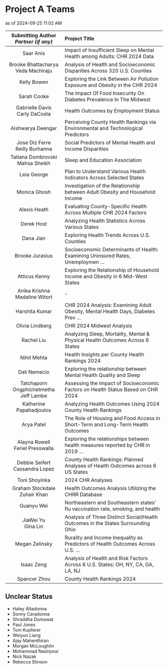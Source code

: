 # Project A Teams

as of 2024-09-25 11:02 AM

Submitting Author <br /> *Partner (if any)* |  Project Title
:-----------------: | :----------------------------------------------------------------------
Saar Anis | Impact of Insufficient Sleep on Mental Health among Adults: CHR 2024 Data
Brooke Bhattacharya <br /> Veda Machiraju | Analysis of Health and Socioeconomic Disparities Across 320 U.S. Counties
Kelly Bowen | Exploring the Link Between Air Pollution Exposure and Obesity in the CHR 2024
Sarah Cooke | The Impact Of Food Insecurity On Diabetes Prevalence In The Midwest
Gabrielle Davis <br /> Carly DaCosta | Health Outcomes by Employment Status
Aishwarya Deengar | Perceiving County Health Rankings via Environmental and Technological Predictors
Jose Diz Ferre <br />  Reilly Burhanna | Social Predictors of Mental Health and Income Disparities
Tatiana Dombrovski <br />  Mahsa Sheikh | Sleep and Education Association
Leia George | Plan to Understand Various Health Indicators Across Selected States
Monica Ghosh | Investigation of the Relationship between Adult Obesity and Household Income
Alexis Heath | Evaluating County-Specific Health Across Multiple CHR 2024 Factors
Derek Host | Analyzing Health Statistics Across Various States
Dana Jian | Exploring Health Trends Across U.S. Counties
Brooke Jurasius | Socioeconomic Determinants of Health: Examining Uninsured Rates, Unemploymen ...
Atticus Kenny | Exploring the Relationship of Household Income and Obesity in 6 Mid-West States
Anika Krishna <br />  Madaline Witort | -
Harshita Kumar | CHR 2024 Analysis: Examining Adult Obesity, Mental Health Days, Diabetes Prev ...
Olivia Lindberg | CHR 2024 Midwest Analysis
Rachel Liu | Analyzing Sleep, Mortality, Mental & Physical Health Outcomes Across 6 States
Nihit Mehta | Health Insights per County Health Rankings 2024
Dali Nemecio | Exploring the relationship between Mental Health Quality and Sleep
Tatchaporn Ongphichetmetha <br />  Jeff Lambe | Assessing the Impact of Socioeconomic Factors on Health Status Based on CHR 2024
Katherine Papahadjoulos | Analyzing Health Outcomes Using 2024 County Health Rankings
Arya Patel | The Role of Housing and Food Access in Short-Term and Long-Term Health Outcomes
Alayna Rowell <br />  Feriel Presswalla | Exploring the relationships between health measures reported by CHR in 2019 ...
Debbie Seifert <br />  Cassandra Lopez | County Health Rankings: Planned Analyses of Health Outcomes across 6 US States
Toni Shoyinka | 2024 CHR Analyses
Graham Stockdale <br />  Zuhair Khan | Health Outcomes Analysis Utilizing the CHRR Database
Guanyu Wei | Northeastern and Southeastern states’ flu vaccination rate, smoking, and health
JiaWei Yu <br />  Gina Lin | Analysis of Three Distinct Social/Health Outcomes in the States Surrounding Ohio
Megan Zelinsky | Rurality and Income Inequality as Predictors of Health Outcomes Across U.S. ...
Isaac	Zeng | Analysis of Health and Risk Factors Across 6 U.S. States: OH, NY, CA, GA, LA, NJ
Spancer Zhou | County Health Rankings 2024

## Unclear Status

- Haley Altadonna
- Sonny Caradonna
- Shraddha Dumawat
- Paul Jones
- Tom Kupferer
- Weiyun Liang
- Ajay Mahenthiran
- Morgan McLoughlin
- Mohammad Nasirpour
- Nick Nazak
- Rebecca Stinson

